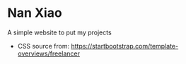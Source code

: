 # Nan Xiao

A simple website to put my projects
* CSS source from: https://startbootstrap.com/template-overviews/freelancer